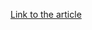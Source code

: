 [Link to the article](https://www.fortinet.com/blog/threat-research/scrubcrypt-deploys-venomrat-with-arsenal-of-plugins)
